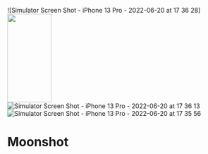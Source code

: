 ![Simulator Screen Shot - iPhone 13 Pro - 2022-06-20 at 17 36 28]<img src="https://user-images.githubusercontent.com/58077232/174650139-093b30f0-ccaa-4b4b-a73b-9fa4e9fae7fe.png" width="100" height="200" />
![Simulator Screen Shot - iPhone 13 Pro - 2022-06-20 at 17 36 13](https://user-images.githubusercontent.com/58077232/174649740-31160ff7-04a4-4aa4-89ef-bc48235ad2b6.png)
![Simulator Screen Shot - iPhone 13 Pro - 2022-06-20 at 17 35 56](https://user-images.githubusercontent.com/58077232/174649528-3be17306-6f31-443e-a741-a7e87153eedb.png)
# Moonshot
